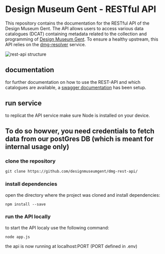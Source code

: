 # Design Museum Gent - RESTful API
This repository contains the documentation for the RESTful API of the Design Museum Gent. The API allows users to access various data catalogues (DCAT) containing metadata related to the collection and programming of [Design Museum Gent](https://designmuseumgent.be). To ensure a healthy upstream, this API relies on the [dmg-resolver](https://github.com/designmuseumgent/dmg-resolver) service. 

![rest-api structure](https://github.com/DesignMuseumGent/dmg-rest-api/assets/43210443/40618cc8-2197-4a12-8d80-0eabec1d40b1)

## documentation
for further documentation on how to use the REST-API and which catalogues are available, a [swagger documentation](https://data.designmuseumgent.be/api-docs) has been setup. 

## run service 
to replicat the API service make sure Node is installed on your device.
## To do so howver, you need credentials to fetch data from our postGres DB (which is meant for internal usage only)

### clone the repository 
```
git clone https://github.com/designmuseumgent/dmg-rest-api/
```

### install dependencies 
open the directory where the project was cloned and install dependencies:
```
npm install --save
```

### run the API locally 
to start the API localy use the following command: 
```
node app.js
```

the api is now running at localhost:PORT (PORT defined in .env)

